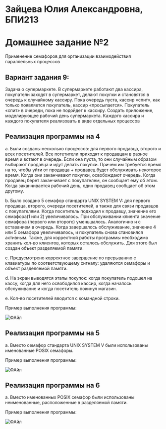 # Зайцева Юлия Александровна, БПИ213

# Домашнее задание №2
Применение семафоров для организации взаимодействия параллельных процессов

## Вариант задания 9: 
Задача о супермаркете. В супермаркете работают два кассира, покупатели заходят в супермаркет, делают покупки и становятся в очередь к случайному кассиру. Пока очередь пуста, кассир «спит», как только появляется покупатель, кассир «просыпается». Покупатель «спит» в очереди, пока не подойдет к кассиру. Создать приложение, моделирующее рабочий день супермаркета. Каждого кассира и каждого покупателя реализовать в виде отдельных процессов

## Реализация программы на 4

a. Были созданы несколько процессов: для первого продавца, второго и всех посетителей. Все потетители приходят к продавцам в разное время и встают в очередь. Если она пуста, то они случайным образом выбирают продавца и идут делать покупки. Причем им требуется время на то, чтобы уйти от продавца + продавец будет обслуживать некоторое время. Когда они заканчивают покупки, освобождают очередь. Когда продавец берет заканчивает с покупателем, он сообщает ему об этом. Когда заканчивается рабочий день, один продавец сообщает об этом другому.

b. Было создано 5 семафор стандарта UNIX SYSTEM V: для первого продавца, второго, очереди посетителей, а также для связи продавцов с покупателями. Когда посетитель подходил к продавцу, значение его семафора(1 или 2) увеличивалось. При обслуживании клиента значение семафора (первого или второго) уменьшалось.  Аналогично и с вставанием в очередь. Когда завершалось обслуживание, значение 4 или 5 семафора увеличивалось, и покупатель снова становился активным. Также, для корректной работы программы необходимо хранить кол-во клиентов, которых осталось обслужить. Для этого был создан объект разделяемой памяти.

c. Предусмотрено корректное завершение по прерыванию с клавиатуры по соответствующему сигналу: удаляются семафоры и объект разделяемой памяти.

d. На экран выводятся этапы покупок: когда покупатель подошел на кассу, когда для него освободился кассир, когда началось обслуживание и когда посетитель покинул магазин.

e. Кол-во посетителей вводится с командной строки.

Пример выполнения программы: 

![ФАйл](https://user-images.githubusercontent.com/97798186/233171877-0d504f05-e0d3-4b8d-a183-2f61ab6b2a23.jpg)

## Реализация программы на 5

a. Вместо семафор стандарта UNIX SYSTEM V были использованы именованные POSIX семафоры.

Пример выполнения программы: 

![ФАйл](https://user-images.githubusercontent.com/97798186/233320600-c363f251-44aa-4e91-a6fd-b2936db7eca6.jpg)

## Реализация программы на 6

a. Вместо именованных POSIX семафор были использованы неименованные, расположенные в разделяемой памяти.

Пример выполнения программы: 

![ФАйл](https://user-images.githubusercontent.com/97798186/233328194-4ed6bad4-b98f-4bde-af28-57c0f36ee070.jpg)

